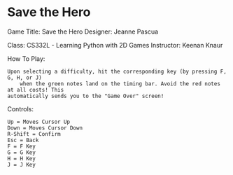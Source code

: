 # Save the Hero

Game Title: Save the Hero
Designer: Jeanne Pascua

Class: CS332L - Learning Python with 2D Games
Instructor: Keenan Knaur

How To Play:
	
	Upon selecting a difficulty, hit the corresponding key (by pressing F, G, H, or J) 
        when the green notes land on the timing bar. Avoid the red notes at all costs! This
	automatically sends you to the "Game Over" screen!

Controls:
	
	Up = Moves Cursor Up
	Down = Moves Cursor Down
	R-Shift = Confirm
	Esc = Back
	F = F Key
	G = G Key
	H = H Key
	J = J Key
